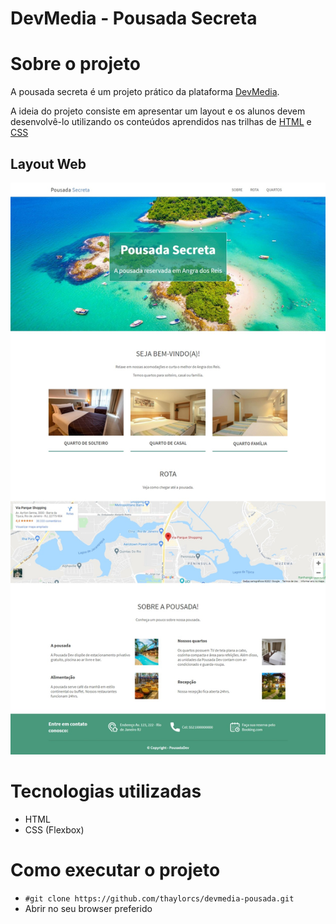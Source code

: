 # DevMedia - Pousada Secreta

# Sobre o projeto
A pousada secreta é um projeto prático da plataforma [DevMedia](https://www.devmedia.com.br/quest/?id=1).

A ideia do projeto consiste em apresentar um layout e os alunos devem desenvolvê-lo utilizando os conteúdos aprendidos nas trilhas de [HTML](https://www.devmedia.com.br/html/) e [CSS](https://www.devmedia.com.br/css/)

## Layout Web
![Web1](https://github.com/thaylorcs/devmedia-pousada/blob/main/assets/layouts/layout-pagina-principal-estilizada.jpeg)

# Tecnologias utilizadas

- HTML
- CSS (Flexbox)

# Como executar o projeto

- ```#git clone https://github.com/thaylorcs/devmedia-pousada.git```
- Abrir no seu browser preferido
